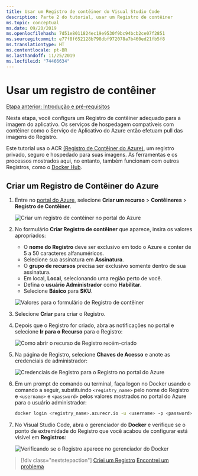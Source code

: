 ```yaml
---
title: Usar um Registro de contêiner do Visual Studio Code
description: Parte 2 do tutorial, usar um Registro de contêiner
ms.topic: conceptual
ms.date: 09/20/2019
ms.openlocfilehash: 7d51e8011824ec19e9530f9bc94bcb2ce07f2851
ms.sourcegitcommit: e77f8f652128b798dbf972078a7b460ed21fb5f8
ms.translationtype: HT
ms.contentlocale: pt-BR
ms.lasthandoff: 11/25/2019
ms.locfileid: "74466634"
---
```

# <a name="use-a-container-registry"></a>Usar um registro de contêiner

[Etapa anterior: Introdução e pré-requisitos](tutorial-vscode-docker-node-01.md)

Nesta etapa, você configura um Registro de contêiner adequado para a imagem do aplicativo. Os serviços de hospedagem compatíveis com contêiner como o Serviço de Aplicativo do Azure então efetuam pull das imagens do Registro.

Este tutorial usa o ACR [(Registro de Contêiner do Azure)](https://azure.microsoft.com/services/container-registry/), um registro privado, seguro e hospedado para suas imagens. As ferramentas e os processos mostrados aqui, no entanto, também funcionam com outros Registros, como o [Docker Hub](https://hub.docker.com/).

## <a name="create-an-azure-container-registry"></a>Criar um Registro de Contêiner do Azure

1. Entre no [portal do Azure](https://portal.azure.com), selecione **Criar um recurso** > **Contêineres** > **Registro de Contêiner**.

    ![Criar um registro de contêiner no portal do Azure](media/deploy-containers/portal-01.png)

1. No formulário **Criar Registro de contêiner** que aparece, insira os valores apropriados:

    - O **nome do Registro** deve ser exclusivo em todo o Azure e conter de 5 a 50 caracteres alfanuméricos.
    - Selecione sua assinatura em **Assinatura**.
    - O **grupo de recursos** precisa ser exclusivo somente dentro de sua assinatura.
    - Em local, **Local**, selecionando uma região perto de você.
    - Defina o **usuário Administrador** como **Habilitar**.
    - Selecione **Básico** para **SKU**.

    ![Valores para o formulário de Registro de contêiner](media/deploy-containers/portal-02.png)

1. Selecione **Criar** para criar o Registro.

1. Depois que o Registro for criado, abra as notificações no portal e selecione **Ir para o Recurso** para o Registro:

    ![Como abrir o recurso de Registro recém-criado](media/deploy-containers/portal-03.png)

1. Na página de Registro, selecione **Chaves de Acesso** e anote as credenciais de administrador:

    ![Credenciais de Registro para o Registro no portal do Azure](media/deploy-containers/portal-04.png)

1. Em um prompt de comando ou terminal, faça logon no Docker usando o comando a seguir, substituindo `<registry_name>` pelo nome do Registro e `<username>` e `<password>` pelos valores mostrados no portal do Azure para o usuário administrador:

    ```bash
    docker login <registry_name>.azurecr.io -u <username> -p <password>
    ```

1. No Visual Studio Code, abra o gerenciador do **Docker** e verifique se o ponto de extremidade do Registro que você acabou de configurar está visível em **Registros**:

    ![Verificando se o Registro aparece no gerenciador do Docker](media/deploy-containers/registries.png)

> [!div class="nextstepaction"]
> [Criei um Registro](tutorial-vscode-docker-node-03.md) [Encontrei um problema](https://www.research.net/r/PWZWZ52?tutorial=docker-extension&step=create-registry)
